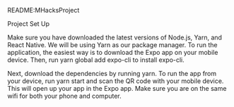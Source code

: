 README:MHacksProject

Project Set Up

Make sure you have downloaded the latest versions of Node.js, Yarn, and React Native. We will be using Yarn as our package manager.
To run the application, the easiest way is to download the Expo app on your mobile device. Then, run yarn global add expo-cli to 
install expo-cli.

Next, download the dependencies by running yarn. To run the app from your device, run yarn start and scan the QR code with your 
mobile device. This will open up your app in the Expo app. Make sure you are on the same wifi for both your phone and computer. 
